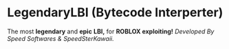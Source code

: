 # LegendaryLBI (Bytecode Interperter)

The most **legendary** and **epic** **LBI,** for **ROBLOX exploiting!** *Developed By Speed Softwares & SpeedSterKawaii.*
